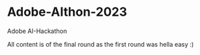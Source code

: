 # Adobe-AIthon-2023
Adobe AI-Hackathon

All content is of the final round as the first round was hella easy :) 
